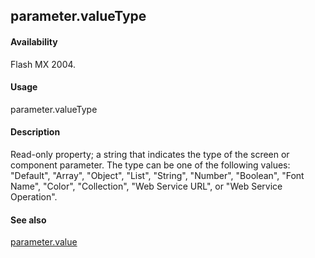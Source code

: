 ## parameter.valueType

#### Availability

Flash MX 2004.

#### Usage

parameter.valueType

#### Description

Read-only property; a string that indicates the type of the screen or component parameter. The type can be one of the following values: "Default", "Array", "Object", "List", "String", "Number", "Boolean", "Font Name", "Color", "Collection", "Web Service URL", or "Web Service Operation".

#### See also

[parameter.value](#!AdobeDocs/developers-animatesdk-docs/master/Parameter_object/paramete5.md)
